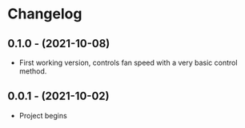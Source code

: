 # Changelog

0.1.0 - (2021-10-08)
------------------

* First working version, controls fan speed with a very basic control method.


0.0.1 - (2021-10-02)
------------------

* Project begins
